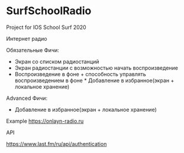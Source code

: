 # SurfSchoolRadio
Project for IOS School Surf 2020

Интернет радио

Обязательные Фичи:
* Экран со списком радиостанций
* Экран радиостанции с возможностью начать воспроизведение
* Воспроизведение в фоне + способность управлять воспроизведением в фоне	* Добавление в избранное(экран + локальное хранение)

Advanced Фичи:
* Добавление в избранное(экран + локальное хранение)

Example https://onlayn-radio.ru

API

https://www.last.fm/ru/api/authentication

